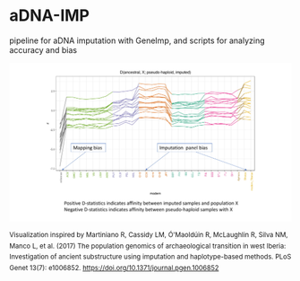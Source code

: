 # aDNA-IMP
pipeline for aDNA imputation with GeneImp, and scripts for analyzing accuracy and bias

![Imputation Reference Panel Bias versus Reference Genome Bias ](aTBN_imputation.analysis.jpg)

<sup>Visualization inspired by Martiniano R, Cassidy LM, Ó'Maoldúin R, McLaughlin R, Silva NM, Manco L, et al. (2017) The population genomics of archaeological transition in west Iberia: Investigation of ancient substructure using imputation and haplotype-based methods. PLoS Genet 13(7): e1006852. https://doi.org/10.1371/journal.pgen.1006852</sup>


